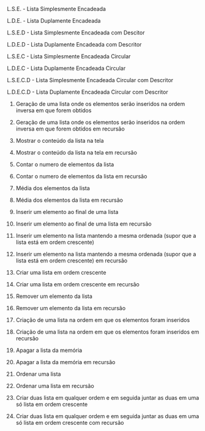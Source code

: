 L.S.E. - Lista Simplesmente Encadeada

L.D.E. - Lista Duplamente Encadeada

L.S.E.D - Lista Simplesmente Encadeada com Descitor

L.D.E.D - Lista Duplamente Encadeada com Descritor

L.S.E.C - Lista Simplesmente Encadeada Circular

L.D.E.C - Lista Duplamente Encadeada Circular

L.S.E.C.D - Lista Simplesmente Encadeada Circular com Descritor

L.D.E.C.D - Lista Duplamente Encadeada Circular com Descritor

1) Geração de uma lista onde os elementos serão inseridos na ordem inversa em que forem obtidos 

2) Geração de uma lista onde os elementos serão inseridos na ordem inversa em que forem obtidos em recursão

3) Mostrar o conteúdo da lista na tela

4) Mostrar o conteúdo da lista na tela em recursão

5) Contar o numero de elementos da lista

6) Contar o numero de elementos da lista em recursão

7) Média dos elementos da lista

8) Média dos elementos da lista em recursão

9) Inserir um elemento ao final de uma lista 

10) Inserir um elemento ao final de uma lista em recursão 

11) Inserir um elemento na lista mantendo a mesma ordenada (supor que a lista está em ordem crescente) 

12) Inserir um elemento na lista mantendo a mesma ordenada (supor que a lista está em ordem crescente) em recursão 

13) Criar uma lista em ordem crescente 

14) Criar uma lista em ordem crescente em recursão 

15) Remover um elemento da lista 

16) Remover um elemento da lista em recursão 

17) Criação de uma lista na ordem em que os elementos foram inseridos 

18) Criação de uma lista na ordem em que os elementos foram inseridos em recursão 

19) Apagar a lista da memória 

20) Apagar a lista da memória em recursão 

21) Ordenar uma lista

22) Ordenar uma lista em recursão

23) Criar duas lista em qualquer ordem e em seguida juntar as duas em uma só lista em ordem crescente 

24) Criar duas lista em qualquer ordem e em seguida juntar as duas em uma só lista em ordem crescente com recursão 